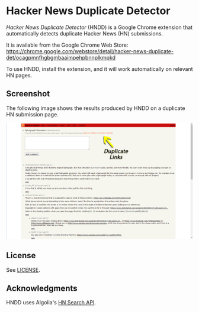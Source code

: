 Hacker News Duplicate Detector
==============================

*Hacker News Duplicate Detector* (HNDD) is a Google Chrome extension that automatically
detects duplicate Hacker News (HN) submissions.

It is available from the Google Chrome Web Store:
https://chrome.google.com/webstore/detail/hacker-news-duplicate-det/ocagpmnfhgbgmbaaimpehpbnnplkmpkd

To use HNDD, install the extension, and it will work automatically on relevant HN pages.

Screenshot
----------

The following image shows the results produced by HNDD on a duplicate HN submission page.

![Screenshot](screenshots/screenshot.png)

License
-------

See [LICENSE](LICENSE).

Acknowledgments
---------------

HNDD uses Algolia's [HN Search API](https://hn.algolia.com/api).
